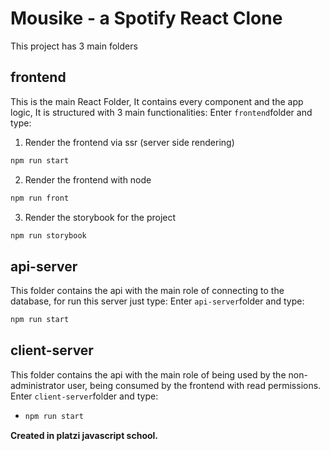 # Mousike - a Spotify React Clone

This project has 3 main folders

## **frontend**

This is the main React Folder, It contains every component and the app logic, It is structured with 3 main functionalities:
Enter `frontend`folder and type:


1. Render the frontend via ssr (server side rendering)

```bash
npm run start
```

2. Render the frontend with node

```bash
npm run front
```

3. Render the storybook for the project

```bash
npm run storybook
```

## **api-server**

This folder contains the api with the main role of connecting to the database, for run this server just type:
Enter `api-server`folder and type:

```bash
npm run start
```

## **client-server**

This folder contains the api with the main role of being used by the non-administrator user, being consumed by the frontend with read permissions.
Enter `client-server`folder and type:

* ```bash
  npm run start
  ```



**Created in platzi javascript school.**